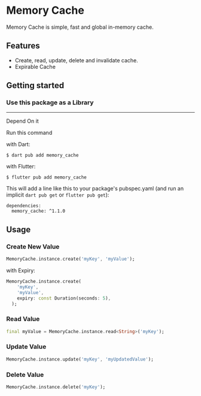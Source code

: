 # Memory Cache

Memory Cache is simple, fast and global in-memory cache.

## Features

- Create, read, update, delete and invalidate cache.
- Expirable Cache

## Getting started

### Use this package as a Library
---
Depend On it

Run this command

with Dart: 
```
$ dart pub add memory_cache
```
with Flutter: 
```
$ flutter pub add memory_cache
```
This will add a line like this to your package's pubspec.yaml (and run an implicit `dart pub get` or `flutter pub get`):
```
dependencies:
  memory_cache: ^1.1.0
```

## Usage

### Create New Value
```dart
MemoryCache.instance.create('myKey', 'myValue');
```
with Expiry:
```dart
MemoryCache.instance.create(
    'myKey',
    'myValue',
    expiry: const Duration(seconds: 5),
  );
```

### Read Value
```dart
final myValue = MemoryCache.instance.read<String>('myKey');
```

### Update Value
```dart
MemoryCache.instance.update('myKey', 'myUpdatedValue');
```

### Delete Value
```dart
MemoryCache.instance.delete('myKey');
```
